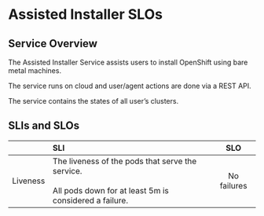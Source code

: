 # Assisted Installer SLOs


## Service Overview

The Assisted Installer Service assists users to install OpenShift using bare metal machines.

The service runs on cloud and user/agent actions are done via a REST API.

The service contains the states of all user’s clusters.

## SLIs and SLOs

| | SLI | SLO |
|:-------------:|:-------------|:-------------:|
| Liveness | The liveness of the pods that serve the service.<br /><br />All pods down for at least 5m is considered a failure. | No failures |
